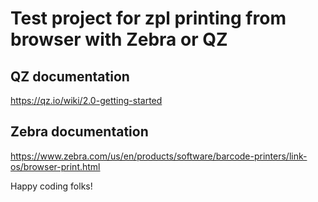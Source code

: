 # Test project for zpl printing from browser with Zebra or QZ

## QZ documentation

https://qz.io/wiki/2.0-getting-started

## Zebra documentation

https://www.zebra.com/us/en/products/software/barcode-printers/link-os/browser-print.html

Happy coding folks!
